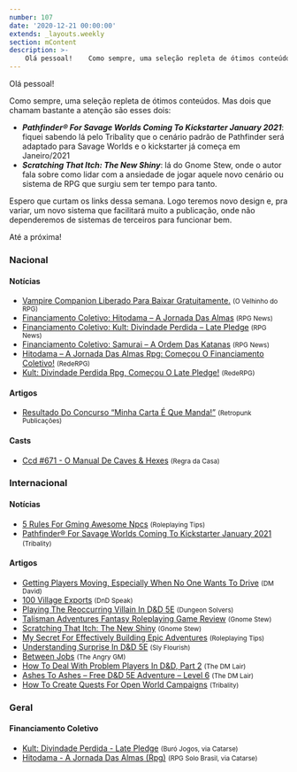 ```yaml
---
number: 107
date: '2020-12-21 00:00:00'
extends: _layouts.weekly
section: mContent
description: >-
    Olá pessoal!    Como sempre, uma seleção repleta de ótimos conteúdos. Mas dois que chamam bastante a atenção são esses dois:    - **_Pathfinder® For Savage Worlds Coming To Kickstarter January 2021_**: fiquei sabendo lá pelo Tribality que o cenário padrão de Pathfinder será adaptado pa
---
```


Olá pessoal!

Como sempre, uma seleção repleta de ótimos conteúdos. Mas dois que chamam bastante a atenção são esses dois:

- **_Pathfinder® For Savage Worlds Coming To Kickstarter January 2021_**: fiquei sabendo lá pelo Tribality que o cenário padrão de Pathfinder será adaptado para Savage Worlds e o kickstarter já começa em Janeiro/2021
- **_Scratching That Itch: The New Shiny_**: lá do Gnome Stew, onde o autor fala sobre como lidar com a ansiedade de jogar aquele novo cenário ou sistema de RPG que surgiu sem ter tempo para tanto.

Espero que curtam os links dessa semana. Logo teremos novo design e, pra variar, um novo sistema que facilitará muito a publicação, onde não dependeremos de sistemas de terceiros para funcionar bem.

Até a próxima!

### Nacional

#### Notícias

- [Vampire Companion Liberado Para Baixar Gratuitamente.] <small>(O Velhinho do RPG)</small>
- [Financiamento Coletivo: Hitodama – A Jornada Das Almas] <small>(RPG News)</small>
- [Financiamento Coletivo: Kult: Divindade Perdida – Late Pledge] <small>(RPG News)</small>
- [Financiamento Coletivo: Samurai – A Ordem Das Katanas] <small>(RPG News)</small>
- [Hitodama – A Jornada Das Almas Rpg: Começou O Financiamento Coletivo!] <small>(RedeRPG)</small>
- [Kult: Divindade Perdida Rpg, Começou O Late Pledge!] <small>(RedeRPG)</small>

#### Artigos

- [Resultado Do Concurso “Minha Carta É Que Manda!”] <small>(Retropunk Publicações)</small>

#### Casts

- [Ccd #671 - O Manual De Caves &amp; Hexes] <small>(Regra da Casa)</small>

### Internacional

#### Notícias

- [5 Rules For Gming Awesome Npcs] <small>(Roleplaying Tips)</small>
- [Pathfinder® For Savage Worlds Coming To Kickstarter January 2021] <small>(Tribality)</small>

#### Artigos

- [Getting Players Moving, Especially When No One Wants To Drive] <small>(DM David)</small>
- [100 Village Exports] <small>(DnD Speak)</small>
- [Playing The Reoccurring Villain In D&amp;D 5E] <small>(Dungeon Solvers)</small>
- [Talisman Adventures Fantasy Roleplaying Game Review] <small>(Gnome Stew)</small>
- [Scratching That Itch: The New Shiny] <small>(Gnome Stew)</small>
- [My Secret For Effectively Building Epic Adventures] <small>(Roleplaying Tips)</small>
- [Understanding Surprise In D&amp;D 5E] <small>(Sly Flourish)</small>
- [Between Jobs] <small>(The Angry GM)</small>
- [How To Deal With Problem Players In D&amp;D, Part 2] <small>(The DM Lair)</small>
- [Ashes To Ashes – Free D&amp;D 5E Adventure – Level 6] <small>(The DM Lair)</small>
- [How To Create Quests For Open World Campaigns] <small>(Tribality)</small>

### Geral

#### Financiamento Coletivo

- [Kult: Divindade Perdida - Late Pledge] <small>(Buró Jogos, via Catarse)</small>
- [Hitodama - A Jornada Das Almas (Rpg)] <small>(RPG Solo Brasil, via Catarse)</small>


[Getting Players Moving, Especially When No One Wants To Drive]: https://dmdavid.com/tag/getting-players-moving-especially-when-no-one-wants-to-drive/
[How To Deal With Problem Players In D&amp;D, Part 2]: https://www.thedmlair.com/2020/12/15/4450/
[Financiamento Coletivo: Hitodama – A Jornada Das Almas]: https://newsrpg.wordpress.com/2020/12/15/financiamento-coletivo-hitodama-a-jornada-das-almas/
[Hitodama - A Jornada Das Almas (Rpg)]: https://www.catarse.me/hitodama
[Talisman Adventures Fantasy Roleplaying Game Review]: https://gnomestew.com/talisman-adventures-fantasy-roleplaying-game-review/
[100 Village Exports]: http://dndspeak.com/2020/12/100-village-exports/
[My Secret For Effectively Building Epic Adventures]: https://www.roleplayingtips.com/adventure-building-campaigns/my-secret-for-effectively-building-epic-adventures/
[Between Jobs]: https://theangrygm.com/between-jobs/
[How To Create Quests For Open World Campaigns]: https://www.tribality.com/2020/12/16/how-to-create-quests-for-open-world-campaigns/
[Vampire Companion Liberado Para Baixar Gratuitamente.]: https://ovelhinhodorpg.wordpress.com/2020/12/16/vampire-companion-liberado-para-baixar-gratuitamente/
[Financiamento Coletivo: Kult: Divindade Perdida – Late Pledge]: https://newsrpg.wordpress.com/2020/12/17/financiamento-coletivo-kult-divindade-perdida-late-pledge/
[Kult: Divindade Perdida - Late Pledge]: https://www.catarse.me/pt/kult_LP
[5 Rules For Gming Awesome Npcs]: https://www.roleplayingtips.com/npcs-roleplaying/5-rules-for-gming-awesome-npcs/
[Scratching That Itch: The New Shiny]: https://gnomestew.com/scratching-that-itch-the-new-shiny/
[Ccd #671 - O Manual De Caves &amp; Hexes]: https://regradacasa.podbean.com/e/ccd-671-o-manual-de-caves-hexes/
[Resultado Do Concurso “Minha Carta É Que Manda!”]: https://retropunk.com.br/editora/resultado-do-concurso-minha-carta-e-que-manda/
[Pathfinder® For Savage Worlds Coming To Kickstarter January 2021]: https://www.tribality.com/2020/12/18/pathfinder-for-savage-worlds-coming-to-kickstarter-january-2021/
[Financiamento Coletivo: Samurai – A Ordem Das Katanas]: https://newsrpg.wordpress.com/2020/12/19/financiamento-coletivo-samurai-a-ordem-das-katanas/
[Hitodama – A Jornada Das Almas Rpg: Começou O Financiamento Coletivo!]: https://www.rederpg.com.br/2020/12/18/hitodama-a-jornada-das-almas-rpg-comecou-o-financiamento-coletivo/
[Ashes To Ashes – Free D&amp;D 5E Adventure – Level 6]: https://www.thedmlair.com/2020/12/19/ashes-to-ashes-free-dd-5e-adventure-level-6/
[Kult: Divindade Perdida Rpg, Começou O Late Pledge!]: https://www.rederpg.com.br/2020/12/20/kult-divindade-perdida-rpg-comecou-o-late-pledge/
[Playing The Reoccurring Villain In D&amp;D 5E]: https://www.dungeonsolvers.com/2020/12/21/playing-the-reoccurring-villain-in-dd-5e/
[Understanding Surprise In D&amp;D 5E]: https://slyflourish.com/surprise.html
